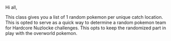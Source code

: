 Hi all,

This class gives you a list of 1 random pokemon per unique catch location. This is opted to serve as a quick way to determine a random pokemon team for Hardcore Nuzlocke challenges. 
This opts to keep the randomized part in play with the overworld pokemon.
